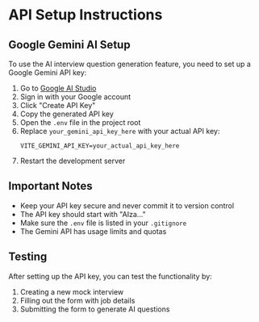 # API Setup Instructions

## Google Gemini AI Setup

To use the AI interview question generation feature, you need to set up a Google Gemini API key:

1. Go to [Google AI Studio](https://aistudio.google.com/app/apikey)
2. Sign in with your Google account
3. Click "Create API Key"
4. Copy the generated API key
5. Open the `.env` file in the project root
6. Replace `your_gemini_api_key_here` with your actual API key:
   ```
   VITE_GEMINI_API_KEY=your_actual_api_key_here
   ```
7. Restart the development server

## Important Notes

- Keep your API key secure and never commit it to version control
- The API key should start with "AIza..." 
- Make sure the `.env` file is listed in your `.gitignore`
- The Gemini API has usage limits and quotas

## Testing

After setting up the API key, you can test the functionality by:
1. Creating a new mock interview
2. Filling out the form with job details
3. Submitting the form to generate AI questions
